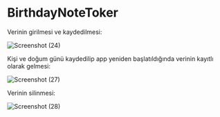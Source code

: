 # BirthdayNoteToker
Verinin girilmesi ve kaydedilmesi:

![Screenshot (24)](https://user-images.githubusercontent.com/45233307/169514569-acf4e49c-50fe-4aac-9a94-7a94165aac8b.png)

Kişi ve doğum günü kaydedilip app yeniden başlatıldığında verinin kayıtlı olarak gelmesi:

![Screenshot (27)](https://user-images.githubusercontent.com/45233307/169514776-26cfebb1-cd93-4e4b-85ea-59839dcebaf2.png)

Verinin silinmesi:

![Screenshot (28)](https://user-images.githubusercontent.com/45233307/169514925-f2e7f0f1-cb6b-4d48-a0c2-f55085f724f5.png)

